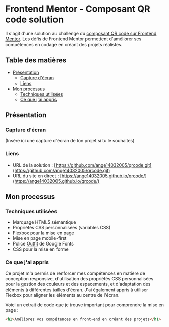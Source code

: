 # Frontend Mentor - Composant QR code solution

Il s'agit d'une solution au challenge du [composant QR code sur Frontend Mentor](https://www.frontendmentor.io/challenges/qr-code-component-iux_sIO_H). Les défis de Frontend Mentor permettent d'améliorer ses compétences en codage en créant des projets réalistes.

## Table des matières

- [Présentation](#présentation)
  - [Capture d'écran](#capture-décran)
  - [Liens](#liens)
- [Mon processus](#mon-processus)
  - [Techniques utilisées](#techniques-utilisées)
  - [Ce que j'ai appris](#ce-que-jai-appris)

## Présentation

### Capture d'écran

(Insère ici une capture d'écran de ton projet si tu le souhaites)

### Liens

- URL de la solution : [https://github.com/ange14032005/qrcode.git](https://github.com/ange14032005/qrcode.git)
- URL du site en direct : [https://ange14032005.github.io/qrcode/](https://ange14032005.github.io/qrcode/)

## Mon processus

### Techniques utilisées

- Marquage HTML5 sémantique
- Propriétés CSS personnalisées (variables CSS)
- Flexbox pour la mise en page
- Mise en page mobile-first
- Police [Outfit](https://fonts.google.com/specimen/Outfit) de Google Fonts
- CSS pour la mise en forme

### Ce que j'ai appris

Ce projet m'a permis de renforcer mes compétences en matière de conception responsive, d'utilisation des propriétés CSS personnalisées pour la gestion des couleurs et des espacements, et d'adaptation des éléments à différentes tailles d'écran. J'ai également appris à utiliser Flexbox pour aligner les éléments au centre de l'écran.

Voici un extrait de code que je trouve important pour comprendre la mise en page :

```html
<h1>Améliorez vos compétences en front-end en créant des projets</h1>
